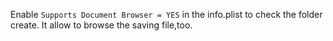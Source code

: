 Enable `Supports Document Browser = YES` in the info.plist to check the folder create. It allow to browse the saving file,too.
